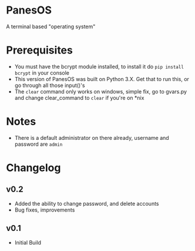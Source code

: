 # PanesOS  
A terminal based "operating system"  

# Prerequisites
* You must have the bcrypt module installed, to install it do `pip install bcrypt` in your console
* This version of PanesOS was built on Python 3.X. Get that to run this, or go through all those input()'s
* The `clear` command only works on windows, simple fix, go to gvars.py and change clear_command to `clear` if you're on \*nix

# Notes
* There is a default administrator on there already, username and password are `admin`

# Changelog
## v0.2
* Added the ability to change password, and delete accounts
* Bug fixes, improvements

## v0.1
* Initial Build
